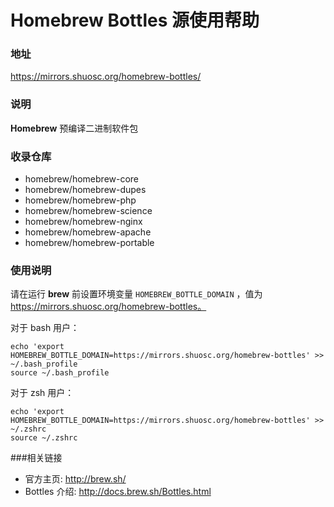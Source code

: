 #  Homebrew Bottles 源使用帮助 

###  地址 

https://mirrors.shuosc.org/homebrew-bottles/

### 说明 

**Homebrew** 预编译二进制软件包

### 收录仓库 

  * homebrew/homebrew-core
  * homebrew/homebrew-dupes
  * homebrew/homebrew-php
  * homebrew/homebrew-science
  * homebrew/homebrew-nginx
  * homebrew/homebrew-apache
  * homebrew/homebrew-portable

### 使用说明 

请在运行 **brew** 前设置环境变量 ``HOMEBREW_BOTTLE_DOMAIN`` ，值为 https://mirrors.shuosc.org/homebrew-bottles。

对于 bash 用户：

    echo 'export HOMEBREW_BOTTLE_DOMAIN=https://mirrors.shuosc.org/homebrew-bottles' >> ~/.bash_profile
    source ~/.bash_profile

对于 zsh 用户：

    echo 'export HOMEBREW_BOTTLE_DOMAIN=https://mirrors.shuosc.org/homebrew-bottles' >> ~/.zshrc
    source ~/.zshrc

###相关链接 


  * 官方主页: http://brew.sh/
  * Bottles 介绍: http://docs.brew.sh/Bottles.html